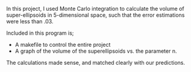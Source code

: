 In this project, I used Monte Carlo integration to calculate the volume of super-ellipsoids in 5-dimensional space, such that the error estimations were less than .03. 

Included in this program is;

- A makefile to control the entire project
- A graph of the volume of the superellipsoids vs. the parameter n.

The calculations made sense, and matched clearly with our predictions. 
